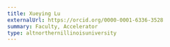 ```yaml
---
title: Xueying Lu
externalUrl: https://orcid.org/0000-0001-6336-3528
summary: Faculty, Accelerator
type: altnorthernillinoisuniversity
---
```

